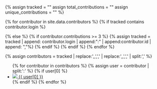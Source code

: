 {% 
assign tracked = "" 
assign total_contributions = ""
assign unique_contributions = ""
%}


{% for contributor in site.data.contributors %}
  {% if tracked contains contributor.login %}

  {% else %}
    {% if contributor.contributions >= 3 %}
      {% assign tracked = tracked | append: contributor.login | append:":" | append:contributor.id | append: ","%}
    {% endif %}
  {% endif %}
{% endfor %}


{% assign contributors = tracked | replace:',,',',' | replace:',,',',' | split:',' %}

<ul class="contributors list">
  {% for contributor in contributors %}
    {% assign user = contributor | split:':' %}
    {% if user[0] %}
      <li>
        <a href="https://github.com/{{ user[0] }}">
        <img src="https://avatars3.githubusercontent.com/u/{{ user[1] }}?s=187">
        <span>{{ user[0] }}</span>
        </a>
      </li>
    {% endif %}
  {% endfor %}
</ul>